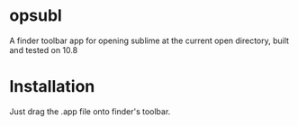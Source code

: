 opsubl
======

A finder toolbar app for opening sublime at the current open directory, built and tested on 10.8


Installation
============

Just drag the .app file onto finder's toolbar.
